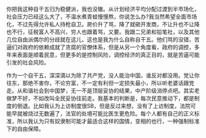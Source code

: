 你把我这种自干五归为稳健派，我也没辙。从计划经济平均分配过渡到半市场化，社会压力已经这么大了，不温水煮青蛙慢慢熬，你说怎么办?我当然希望全面市场化，不过先得允许私人持枪自卫。房价升了骂，降了就砸开发商，不让升也不让降也不行，征税富人不高兴，穷人也跟着骂，又要。我跟二兄弟和铅笔社，以及其他几位自由派偶尔的分歧就在这儿，这也是我为什么自称自干五。他们骂的没错，苦逼们对政府的依赖成就了贪腐的官僚体系，但是从另一个角度看，政府的调控，多年来表面是顺着民意，但更多的是控制风险，调控经济的真正目的，就是苦逼可能引发的社会风险。

作为一个自干五，深深滴以为除了共产党，没人能治中国，谁反对都没用。党让你往东，那绝不害你，不论穷富，不一定有利但一定损失最小，所以听老婆话跟党走。从和谐社会到中国梦，无一不是顶层妥协的结果，中产阶级消停点吧。其实老做梦不好，不如改叫全民妥协往前走。我基本的判断是，每次民意推动下，都是制度的倒退。比如我认为上访制度很SB，但是反过来想，没有了上访制度，法院可能早就被烧过无数遍了，法官的处境可能比医生更危险。每个人都有自己的正义标准，所以我认为只有奴隶制可能才最适合这样的国情，变相的也行，一种强制标准下的自由保障。

